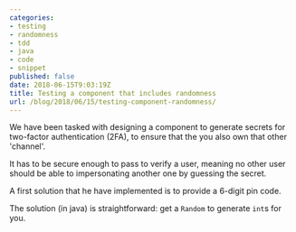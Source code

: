```yaml
---
categories:
- testing
- randomness
- tdd
- java
- code
- snippet
published: false
date: 2018-06-15T9:03:19Z
title: Testing a component that includes randomness
url: /blog/2018/06/15/testing-component-randomness/
---
```


We have been tasked with designing a component to generate secrets for two-factor authentication (2FA), to ensure that the you also own that other 'channel'.

It has to be secure enough to pass to verify a user, meaning no other user should be able to impersonating another one by guessing the secret.

A first solution that he have implemented is to provide a 6-digit pin code.

The solution (in java) is straightforward: get a `Random` to generate `int`s for you.


